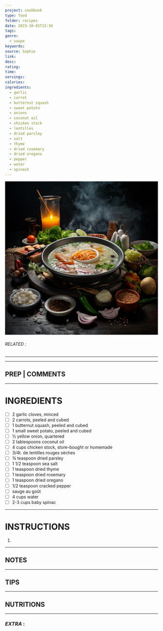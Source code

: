 ```yaml
---
project: cookbook
type: food
folder: recipes
date: 2023-10-01T12:34
tags: 
genre:
  - soupe
keywords: 
source: Sophie
link: 
desc: 
rating: 
time: 
servings: 
calories: 
ingredients:
  - garlic
  - carrot
  - butternut squash
  - sweet potato
  - onions
  - coconut oil
  - chicken stock
  - lentilles
  - dried parsley
  - salt
  - thyme
  - dried rosemary
  - dried oregano
  - pepper
  - water
  - spinach
---
```


![IMAGE](_default.png)

###### *RELATED* : 
---


---
## PREP | COMMENTS



---
# INGREDIENTS

- [ ] 2 garlic cloves, minced
- [ ] 2 carrots, peeled and cubed
- [ ] 1 butternut squash, peeled and cubed
- [ ] 1 small sweet potato, peeled and cubed
- [ ] ½ yellow onion, quartered
- [ ] 2 tablespoons coconut oil
- [ ] 4 cups chicken stock, store-bought or homemade
- [ ] 3/4t. de lentilles rouges sèches
- [ ] ¾ teaspoon dried parsley
- [ ] 1 1/2 teaspoon sea salt
- [ ] 1 teaspoon dried thyme
- [ ] 1 teaspoon dried rosemary
- [ ] 1 teaspoon dried oregano
- [ ] 1/2 teaspoon cracked pepper
- [ ] sauge au goût
- [ ] 4 cups water
- [ ] 2-3 cups baby spinac

---
# INSTRUCTIONS

1. 

---
## NOTES



---
## TIPS



---
## NUTRITIONS



---
### *EXTRA* :



